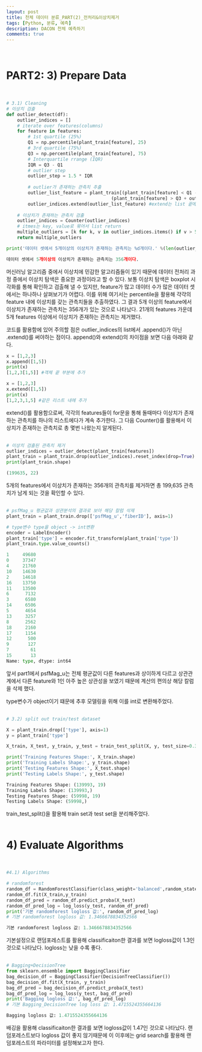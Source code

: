 ```yaml
---
layout: post
title: 천체 데이터 분류_PART(2)_전처리&이상치제거
tags: [Python, 분류, 예측]
description: DACON 천체 예측하기
comments: true
---
```

<br/>

# PART2: 3) Prepare Data
<br/>

```python
# 3.1) Cleaning
# 이상치 검출 
def outlier_detect(df):
    outlier_indices = []
    # iterate over features(columns)
    for feature in features:
        # 1st quartile (25%)
        Q1 = np.percentile(plant_train[feature], 25)
        # 3rd quartile (75%)
        Q3 = np.percentile(plant_train[feature], 75)
        # Interquartile rrange (IQR)
        IQR = Q3 - Q1
        # outlier step
        outlier_step = 1.5 * IQR
        
        # outlier가 존재하는 관측치 추출 
        outlier_list_feature = plant_train[(plant_train[feature] < Q1 - outlier_step) | 
                                       (plant_train[feature] > Q3 + outlier_step)].index
        outlier_indices.extend(outlier_list_feature) #extend는 list 끝에 iterable 모든 항목 넣음
        
    # 이상치가 존재하는 관측치 검출
    outlier_indices = Counter(outlier_indices)
    # itmes는 key, value로 묶어서 list return 
    multiple_outliers = [k for k, v in outlier_indices.items() if v > 5]  
    return multiple_outliers   

print('데이터 셋에서 5개이상의 이상치가 존재하는 관측치는 %d개이다.' %(len(outlier_detect(plant_train[features])))) 
```

```python
데이터 셋에서 5개이상의 이상치가 존재하는 관측치는 356개이다.
```

머신러닝 알고리즘 중에서 이상치에 민감한 알고리즘들이 있기 때문에 데이터 전처리 과정 중에서 이상치 탐색은 중요한 과정이라고 할 수 있다.
보통 이상치 탐색은 boxplot 시각화를 통해 확인하고 검출해 낼 수 있지만, feature가 많고 데이터 수가 많은 데이터 셋에서는 하나하나 살펴보기가 어렵다. 이를 위해 여기서는 percentile을 활용해 갹갹의 feature 내에 이상치를 갖는 관측치들을 추출하였다. 그 결과 5개 이상의 feature에서 이상치가 존재하는 관측치는 356개가 있는 것으로 나타났다. 21개의 features 가운데 5개 features 이상에서 이상치가 존재하는 관측치는 제거했다. 

코드를 활용함에 있어 주의할 점은 outlier_indices의 list에서 .append()가 아닌 .extend()를 써야하는 점이다. append()와 extend()의 차이점을 보면 다음 아래와 같다.   

```python
x = [1,2,3]
x.append([1,5])
print(x)
[1,2,3[1,5]] #객체 끝 부분에 추가 
```
```python
x = [1,2,3]
x.extend([1,5])
print(x)
[1,2,3,1,5] #같은 리스트 내에 추가 
```

extend()를 활용함으로써, 각각의 features들이 for문을 통해 돌때마다 이상치가 존재하는 관측치를 하나의 리스트에다가 계속 추가한다. 그 다음 Counter()를 활용해서 이상치가 존재하는 관측치로 총 몇번 나왔는지 알게된다. 
<br/>
<br/>

```python
# 이상치 검출된 관측치 제거
outlier_indices = outlier_detect(plant_train[features]) 
plant_train = plant_train.drop(outlier_indices).reset_index(drop=True)
print(plant_train.shape)
```

```python
(199635, 22)
```

5개의 features에서 이상치가 존재하는 356개의 관측치를 제거하면 총 199,635 관측치가 남게 되는 것을 확인할 수 있다. 
<br/>
<br/>

```python
# psfMag_u 평균값과 상관분석의 결과로 보아 해당 칼럼 삭제
plant_train = plant_train.drop(['psfMag_u','fiberID'], axis=1)

# type변수 type을 object -> int변환 
encoder = LabelEncoder()
plant_train['type'] = encoder.fit_transform(plant_train['type'])
plant_train.type.value_counts()
```

```python
1     49680
0     37347
4     21760
10    14630
2     14618
16    13750
11    13500
6      7132
3      6580
14     6506
5      4654
13     3257
8      2562
18     2160
17     1154
12      500
9       127
7        61
15       13
Name: type, dtype: int64
```

앞서 part1에서 psfMag_u는 전체 평균값이 다른 features과 상이하게 다르고 상관관계에서 다른 feature와 1인 아주 높은 상관성을 보였기 때문에 계산의 편의상 해당 칼럼을 삭제 했다. 

type변수가 object이기 떄문에 추후 모델링을 위해 이를 int로 변환해주었다. 
<br/>
<br/>


```python
# 3.2) split out train/test dataset

X = plant_train.drop(['type'], axis=1)
y = plant_train['type']

X_train, X_test, y_train, y_test = train_test_split(X, y, test_size=0.3, random_state=777)

print('Training Features Shape:', X_train.shape)
print('Training Labels Shape:', y_train.shape)
print('Testing Features Shape:', X_test.shape)
print('Testing Labels Shape:', y_test.shape)
```

```python
Training Features Shape: (139993, 19)
Training Labels Shape: (139993,)
Testing Features Shape: (59998, 19)
Testing Labels Shape: (59998,)
```
train_test_split()을 활용해 train set과 test set을 분리해주었다.
<br/>
<br/>

# 4) Evaluate Algorithms
<br/>

```python
#4.1) Algorithms

# randomforest
random_df = RandomForestClassifier(class_weight='balanced',random_state=777)
random_df.fit(X_train,y_train)
random_df_pred = random_df.predict_proba(X_test)
random_df_pred_log = log_loss(y_test, random_df_pred)
print('기본 randomforest logloss 값:', random_df_pred_log)
# 기본 randomforest logloss 값: 1.3466678834352566
```

```python
기본 randomforest logloss 값: 1.3466678834352566
```

기본설정으로 랜덤포레스트를 활용해 classificaiton한 결과를 보면 logloss값이 1.3인 것으로 나타났다. logloss는 낮을 수록 좋다. 
<br/>
<br/>

```python
# Bagging+DecisionTree
from sklearn.ensemble import BaggingClassifier
bag_decision_df = BaggingClassifier(DecisionTreeClassifier())
bag_decision_df.fit(X_train, y_train)
bag_df_pred = bag_decision_df.predict_proba(X_test)
bag_df_pred_log = log_loss(y_test, bag_df_pred)
print('Bagging logloss 값:', bag_df_pred_log)
# 기본 Bagging_DecisionTree log loss 값: 1.4715524355664136
```

```python
Bagging logloss 값: 1.4715524355664136
```

배깅을 활용해 classificaiton한 결과를 보면 logloss값이 1.47인 것으로 나타났다. 랜덤포레스트보다 logloss 값이 좋지 않기때문에 이 이후에는 grid search를 활용해 랜덤포레스트의 파라미터를 설정해보고자 한다. 

<br/>
<br/>
<br/>
